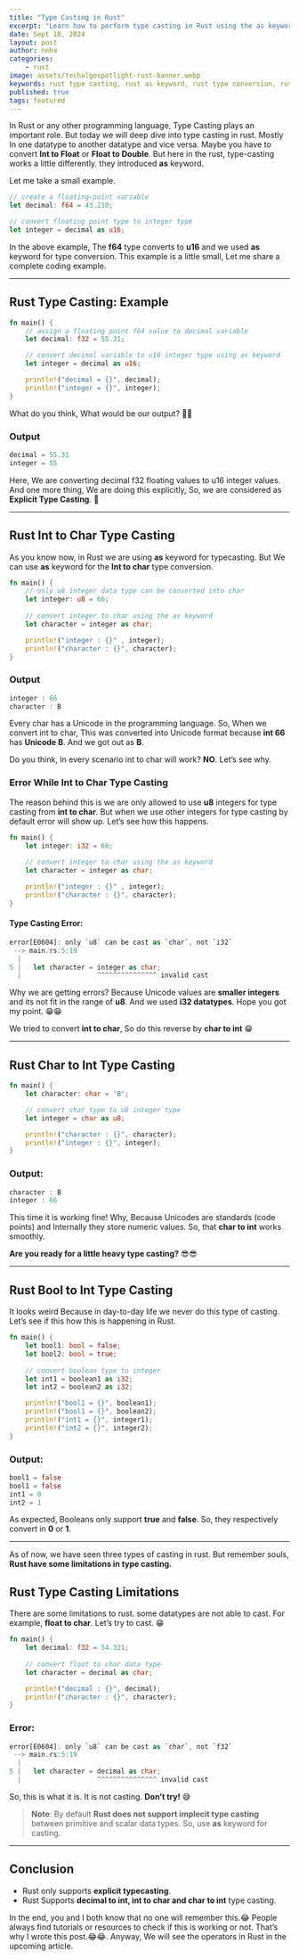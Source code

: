 ```yaml
---
title: "Type Casting in Rust"
excerpt: "Learn how to perform type casting in Rust using the as keyword. This guide covers type casting examples for different data types, including int to float, float to double, int to char, char to int, and bool to int."
date: Sept 10, 2024
layout: post
author: neha
categories:
    - rust
image: assets/techalgospotlight-rust-banner.webp
keywords: rust type casting, rust as keyword, rust type conversion, rust type casting examples 
published: true
tags: featured
---
```


In Rust or any other programming language, Type Casting plays an important role. But today we will deep dive into type casting in rust. Mostly In one datatype to another datatype and vice versa. Maybe you have to convert **Int to Float** or **Float to Double**. But here in the rust, type-casting works a little differently. they introduced **as** keyword.

Let me take a small example.

```rs
// create a floating-point variable
let decimal: f64 = 43.210;

// convert floating point type to integer type
let integer = decimal as u16;
```


In the above example, The **f64** type converts to **u16** and we used **as** keyword for type conversion. This example is a little small, Let me share a complete coding example.

* * *

Rust Type Casting: Example
--------------------------

```rs
fn main() {
    // assign a floating point f64 value to decimal variable
    let decimal: f32 = 55.31;

    // convert decimal variable to u16 integer type using as keyword
    let integer = decimal as u16;

    println!("decimal = {}", decimal);
    println!("integer = {}", integer);
}
```


What do you think, What would be our output? 🤔🤔

### Output

```rs
decimal = 55.31
integer = 55
```


Here, We are converting decimal f32 floating values to u16 integer values. And one more thing, We are doing this explicitly, So, we are considered as **Explicit Type Casting**. 🤟

* * *

Rust Int to Char Type Casting
-----------------------------

As you know now, in Rust we are using **as** keyword for typecasting. But We can use **as** keyword for the **Int to char** type conversion.

```rs
fn main() {
    // only u8 integer data type can be converted into char
    let integer: u8 = 66;
  
    // convert integer to char using the as keyword
    let character = integer as char;

    println!("integer : {}" , integer);
    println!("character : {}", character);
}
```


### Output

```rs
integer : 66
character : B
```


Every char has a Unicode in the programming language. So, When we convert int to char, This was converted into Unicode format because **int 66** has **Unicode B**. And we got out as **B**.

Do you think, In every scenario int to char will work? **NO**. Let’s see why.

### Error While Int to Char Type Casting

The reason behind this is we are only allowed to use **u8** integers for type casting from **int to char**. But when we use other integers for type casting by default error will show up. Let’s see how this happens.

```rs
fn main() {
    let integer: i32 = 66;
  
    // convert integer to char using the as keyword
    let character = integer as char;

    println!("integer : {}" , integer);
    println!("character : {}", character);
}
```

#### Type Casting Error:

```rs
error[E0604]: only `u8` can be cast as `char`, not `i32`
 --> main.rs:5:19
  |
5 |   let character = integer as char;
  |                   ^^^^^^^^^^^^^^^ invalid cast
```


Why we are getting errors? Because Unicode values are **smaller integers** and its not fit in the range of **u8**. And we used **i32 datatypes**. Hope you got my point. 😁😁

We tried to convert **int to char**, So do this reverse by **char to int** 😁

* * *

Rust Char to Int Type Casting
-----------------------------

```rs
fn main() {
    let character: char = 'B';

    // convert char type to u8 integer type
    let integer = char as u8;

    println!("character : {}", character);
    println!("integer : {}", integer);
}
```

### Output:

```rs
character : B
integer : 66
```


This time it is working fine! Why, Because Unicodes are standards (code points) and Internally they store numeric values. So, that **char to int** works smoothly.

**Are you ready for a little heavy type casting?** 😎😎

* * *

Rust Bool to Int Type Casting
-----------------------------

It looks weird Because in day-to-day life we never do this type of casting. Let’s see if this how this is happening in Rust.

```rs
fn main() {
    let bool1: bool = false;
    let bool2: bool = true;
  
    // convert boolean type to integer
    let int1 = boolean1 as i32;
    let int2 = boolean2 as i32;

    println!("bool1 = {}", boolean1);
    println!("bool1 = {}", boolean2);
    println!("int1 = {}", integer1);
    println!("int2 = {}", integer2);
}
```

### **Output:**

```rs
bool1 = false
bool1 = false
int1 = 0
int2 = 1
```

As expected, Booleans only support **true** and **false**. So, they respectively convert in **0** or **1**.

* * *

As of now, we have seen three types of casting in rust. But remember souls, **Rust have some limitations in type casting.**

Rust Type Casting Limitations
-----------------------------

There are some limitations to rust. some datatypes are not able to cast. For example, **float to char**. Let’s try to cast. 😁

```rs
fn main() {
    let decimal: f32 = 54.321;
  
    // convert float to char data type
    let character = decimal as char;

    println!("decimal : {}", decimal);
    println!("character : {}", character);
}
```


### Error:

```rs
error[E0604]: only `u8` can be cast as `char`, not `f32`
 --> main.rs:5:19
  |
5 |   let character = decimal as char;
  |                   ^^^^^^^^^^^^^^^ invalid cast
```


So, this is what it is. It is not casting. **Don’t try!** 😅

> **Note**: By default **Rust does not support implecit type casting** between primitive and scalar data types. So, use **as** keyword for casting.

* * *

Conclusion
----------

*   Rust only supports **explicit typecasting**.
*   Rust Supports **decimal to int, int to char and char to int** type casting.

In the end, you and I both know that no one will remember this.😂 People always find tutorials or resources to check if this is working or not. That’s why I wrote this post.😂😂. Anyway, We will see the operators in Rust in the upcoming article.
